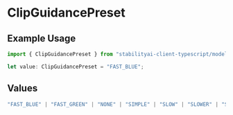 # ClipGuidancePreset

## Example Usage

```typescript
import { ClipGuidancePreset } from "stabilityai-client-typescript/models/components";

let value: ClipGuidancePreset = "FAST_BLUE";
```

## Values

```typescript
"FAST_BLUE" | "FAST_GREEN" | "NONE" | "SIMPLE" | "SLOW" | "SLOWER" | "SLOWEST"
```
